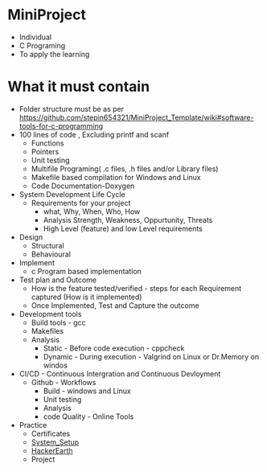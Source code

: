 # MiniProject
* Individual
* C Programing
* To apply the learning

# What it must contain
* Folder structure must be as per https://github.com/stepin654321/MiniProject_Template/wiki#software-tools-for-c-programming
* 100 lines of code , Excluding printf and scanf
  * Functions
  * Pointers
  * Unit testing
  * Multifile Programing( .c files, .h files and/or Library files)
  * Makefile based compilation for Windows and Linux
  * Code Documentation-Doxygen
 * System Development Life Cycle
   * Requirements for your project
     * what, Why, When, Who, How
     * Analysis Strength, Weakness, Oppurtunity, Threats 
     * High Level (feature) and low Level requirements
* Design
  * Structural
  * Behavioural
 * Implement
   * c Program based implementation
 * Test plan and Outcome
   * How is the feature tested/verified - steps for each Requirement captured (How is it implemented)
   * Once Implemented, Test and Capture the outcome
 * Development tools
   * Build tools - gcc
   * Makefiles
   * Analysis
     * Static - Before code execution - cppcheck
     * Dynamic - During execution - Valgrind on Linux or Dr.Memory on windos
  * CI/CD -  Continuous  Intergration and Continuous Devloyment
    * Github - Workflows
      * Build - windows and Linux
      * Unit testing
      * Analysis
      * code Quality - Online Tools
   * Practice
     * Certificates
     * [System_Setup](https://github.com/stepin654321/MiniProject_Template/wiki/Windows_Setup)
     * [HackerEarth](https://www.hackerearth.com/practice/basic-programming/input-output/basics-of-input-output/practice-problems/)
     * Project
    
